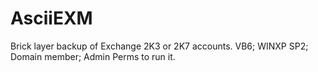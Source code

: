 AsciiEXM
========

Brick layer backup of Exchange 2K3 or 2K7 accounts.  VB6; WINXP SP2; Domain member; Admin Perms to run it.
